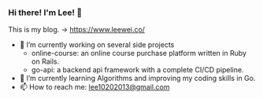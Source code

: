 ### Hi there! I'm Lee! 👋

This is my blog. -> https://www.leewei.co/

- 🔭 I’m currently working on several side projects
    - online-course: an online course purchase platform written in Ruby on Rails.
    - go-api: a backend api framework with a complete CI/CD pipeline.
- 🌱 I’m currently learning Algorithms and improving my coding skills in Go.
- 📫 How to reach me: lee10202013@gmail.com
